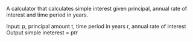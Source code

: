 A calculator that calculates simple interest given principal, annual rate of interest and time period in years.

Input:
p, principal amount
t, time period in years
r, annual rate of interest
Output
simple ineterest = p*t*r
